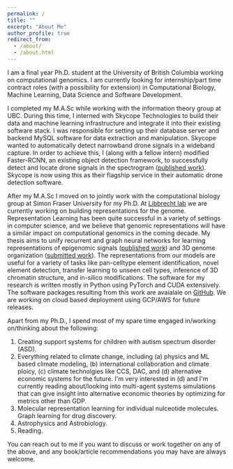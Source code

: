 ```yaml
---
permalink: /
title: ""
excerpt: "About Me"
author_profile: true
redirect_from: 
  - /about/
  - /about.html
---
```


I am a final year Ph.D. student at the University of British Columbia working on computational genomics. I am currently looking for internship/part time contract roles (with a possibility for extension) in Computational Biology, Machine Learning, Data Science and Software Development.

I completed my M.A.Sc while working with the information theory group at UBC. During this time, I interned with Skycope Technologies to build their data and machine learning infrastructure and integrate it into their existing software stack. I was responsible for setting up their database server and backend MySQL software for data extraction and manipulation. Skycope wanted to automatically detect narrowband drone signals in a wideband capture. In order to achieve this, I (along with a fellow intern) modified Faster-RCNN, an existing object detection framework, to successfully detect and locate drone signals in the spectrogram (<a href="https://kevinbdsouza.github.io/publication/frcnn"><u>published work</u></a>). Skycope is now using this as their flagship service in their automatic drone detection software.

After my M.A.Sc I moved on to jointly work with the computational biology group at Simon Fraser University for my Ph.D. At <a href="https://www.libbrechtlab.com"><u>Libbrecht lab</u></a> we are currently working on building representations for the genome. Representation Learning has been quite successful in a variety of settings in computer science, and we believe that genomic representations will have a similar impact on computational genomics in the coming decade. My thesis aims to unify recurrent and graph neural networks for learning representations of epigenomic signals (<a href="https://kevinbdsouza.github.io/publication/epilstm"><u>published work</u></a>) and 3D genome organization (<a href="https://kevinbdsouza.github.io/publication/hiclstm"><u>submitted work</u></a>). The representations from our models are useful for a variety of tasks like pan-celltype element identification, novel element detection, transfer learning to unseen cell types, inference of 3D chromatin structure, and in-silico modifications. The software for my research is written mostly in Python using PyTorch and CUDA extensively. The software packages resulting from this work are avaialale on <a href="https://github.com/kevinbdsouza"><u>GitHub</u></a>. We are working on cloud based deployment using GCP/AWS for future releases. 

Apart from my Ph.D., I spend most of my spare time engaged in/working on/thinking about the following:
1. Creating support systems for children with autism spectrum disorder (ASD).
2. Everything related to climate change, including (a) physics and ML based climate modeling, (b) international collaboration and climate ploicy, (c) climate technolgies like CCS, DAC, and (d) alternative economic systems for the future. I'm very interested in (d) and I'm currently reading about/looking into multi-agent systems simulations that can give insight into alternative economic theories by optimizing for metrics other than GDP.
3. Molecular representation learning for individual nulceotide molecules. Graph learning for drug discovery. 
4. Astrophysics and Astrobiology. 
5. Reading. 

You can reach out to me if you want to discuss or work together on any of the above, and any book/article recommendations you may have are always welcome.
